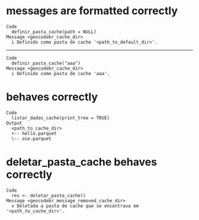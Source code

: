 # messages are formatted correctly

    Code
      definir_pasta_cache(path = NULL)
    Message <geocodebr_cache_dir>
      i Definido como pasta de cache '<path_to_default_dir>'.

---

    Code
      definir_pasta_cache("aaa")
    Message <geocodebr_cache_dir>
      i Definido como pasta de cache 'aaa'.

# behaves correctly

    Code
      listar_dados_cache(print_tree = TRUE)
    Output
      <path_to_cache_dir>
      +-- hello.parquet
      \-- oie.parquet

# deletar_pasta_cache behaves correctly

    Code
      res <- deletar_pasta_cache()
    Message <geocodebr_message_removed_cache_dir>
      v Deletada a pasta de cache que se encontrava em '<path_to_cache_dir>'.

